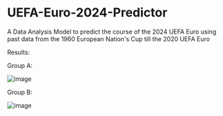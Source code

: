 # UEFA-Euro-2024-Predictor
A Data Analysis Model to predict the course of the 2024 UEFA Euro using past data from the 1960 European Nation's Cup till the 2020 UEFA Euro


Results:

Group A:

![image](https://github.com/ayeshkadike/UEFA-Euro-2024-Predictor/assets/146994029/9827ff48-16b9-4338-a132-3d684b1e5d38)


Group B:

![image](https://github.com/ayeshkadike/UEFA-Euro-2024-Predictor/assets/146994029/a9191a7e-613d-4a67-9db9-b9373a8bdaae)


